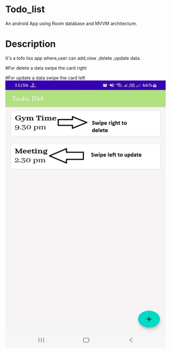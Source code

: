 # Todo_list
An android App using Room database and MVVM architecture.



# Description
It's a tofo liss app where,user can add,view ,delete ,update data.




#For delete a data swipe the card right




#For update a data swipe the card left
![](image/1.jpg)
